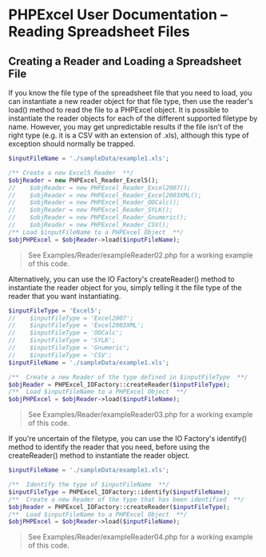 # PHPExcel User Documentation – Reading Spreadsheet Files


## Creating a Reader and Loading a Spreadsheet File

If you know the file type of the spreadsheet file that you need to load, you can instantiate a new reader object for that file type, then use the reader's load() method to read the file to a PHPExcel object. It is possible to instantiate the reader objects for each of the different supported filetype by name. However, you may get unpredictable results if the file isn't of the right type (e.g. it is a CSV with an extension of .xls), although this type of exception should normally be trapped.

```php
$inputFileName = './sampleData/example1.xls';

/** Create a new Excel5 Reader  **/
$objReader = new PHPExcel_Reader_Excel5();
//    $objReader = new PHPExcel_Reader_Excel2007();
//    $objReader = new PHPExcel_Reader_Excel2003XML();
//    $objReader = new PHPExcel_Reader_OOCalc();
//    $objReader = new PHPExcel_Reader_SYLK();
//    $objReader = new PHPExcel_Reader_Gnumeric();
//    $objReader = new PHPExcel_Reader_CSV();
/** Load $inputFileName to a PHPExcel Object  **/
$objPHPExcel = $objReader->load($inputFileName);
```
 > See Examples/Reader/exampleReader02.php for a working example of this code.

Alternatively, you can use the IO Factory's createReader() method to instantiate the reader object for you, simply telling it the file type of the reader that you want instantiating.

```php
$inputFileType = 'Excel5';
//    $inputFileType = 'Excel2007';
//    $inputFileType = 'Excel2003XML';
//    $inputFileType = 'OOCalc';
//    $inputFileType = 'SYLK';
//    $inputFileType = 'Gnumeric';
//    $inputFileType = 'CSV';
$inputFileName = './sampleData/example1.xls';

/**  Create a new Reader of the type defined in $inputFileType  **/
$objReader = PHPExcel_IOFactory::createReader($inputFileType);
/**  Load $inputFileName to a PHPExcel Object  **/
$objPHPExcel = $objReader->load($inputFileName);
```
 > See Examples/Reader/exampleReader03.php for a working example of this code.

If you're uncertain of the filetype, you can use the IO Factory's identify() method to identify the reader that you need, before using the createReader() method to instantiate the reader object.

```php
$inputFileName = './sampleData/example1.xls';

/**  Identify the type of $inputFileName  **/
$inputFileType = PHPExcel_IOFactory::identify($inputFileName);
/**  Create a new Reader of the type that has been identified  **/
$objReader = PHPExcel_IOFactory::createReader($inputFileType);
/**  Load $inputFileName to a PHPExcel Object  **/
$objPHPExcel = $objReader->load($inputFileName);
```
 > See Examples/Reader/exampleReader04.php for a working example of this code.
